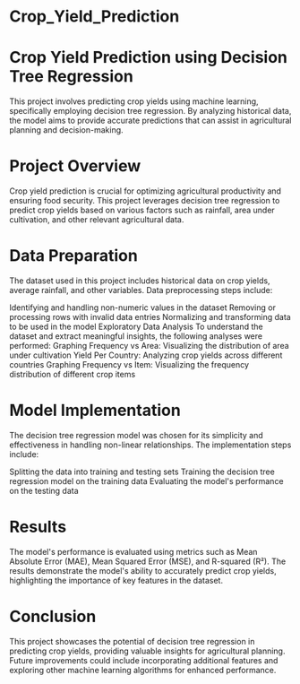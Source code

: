 # Crop_Yield_Prediction
# Crop Yield Prediction using Decision Tree Regression

This project involves predicting crop yields using machine learning, specifically employing decision tree regression. By analyzing historical data, the model aims to provide accurate predictions that can assist in agricultural planning and decision-making.

# Project Overview
Crop yield prediction is crucial for optimizing agricultural productivity and ensuring food security. This project leverages decision tree regression to predict crop yields based on various factors such as rainfall, area under cultivation, and other relevant agricultural data.

# Data Preparation
The dataset used in this project includes historical data on crop yields, average rainfall, and other variables. Data preprocessing steps include:

Identifying and handling non-numeric values in the dataset
Removing or processing rows with invalid data entries
Normalizing and transforming data to be used in the model
Exploratory Data Analysis
To understand the dataset and extract meaningful insights, the following analyses were performed:
Graphing Frequency vs Area: Visualizing the distribution of area under cultivation
Yield Per Country: Analyzing crop yields across different countries
Graphing Frequency vs Item: Visualizing the frequency distribution of different crop items

# Model Implementation
The decision tree regression model was chosen for its simplicity and effectiveness in handling non-linear relationships. The implementation steps include:

Splitting the data into training and testing sets
Training the decision tree regression model on the training data
Evaluating the model's performance on the testing data

# Results
The model's performance is evaluated using metrics such as Mean Absolute Error (MAE), Mean Squared Error (MSE), and R-squared (R²). The results demonstrate the model's ability to accurately predict crop yields, highlighting the importance of key features in the dataset.

# Conclusion
This project showcases the potential of decision tree regression in predicting crop yields, providing valuable insights for agricultural planning. Future improvements could include incorporating additional features and exploring other machine learning algorithms for enhanced performance.
